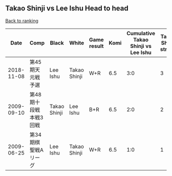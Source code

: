 ## Takao Shinji vs Lee Ishu Head to head

[Back to ranking](../../index.md)




| **Date** | **Comp** | **Black** | **White** | **Game result** | **Komi** | **Cumulative Takao Shinji vs Lee Ishu** | **Takao Shinji streak** | **Lee Ishu streak** | 
| --- | --- | --- | --- | --- | --- | --- | --- | --- |
| 2018-11-08 | 第45期天元戦予選 | Lee Ishu | Takao Shinji | W+R | 6.5 | 3:0 | 3 | 0 | 
| 2009-09-10 | 第48期十段戦本戦3回戦 | Takao Shinji | Lee Ishu | B+R | 6.5 | 2:0 | 2 | 0 | 
| 2009-06-25 | 第34期棋聖戦Aリーグ | Lee Ishu | Takao Shinji | W+R | 6.5 | 1:0 | 1 | 0 |




